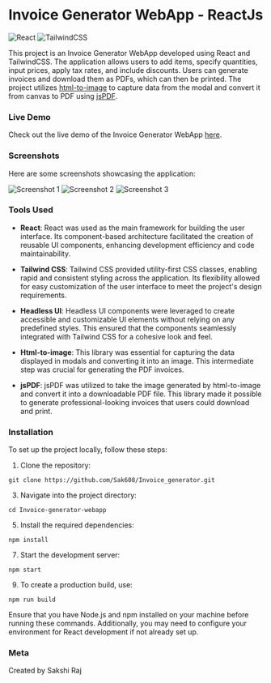 # Invoice Generator WebApp - ReactJs

![React](https://img.shields.io/badge/React-18181b?style=for-the-badge&logo=react&logoColor=61DAFB)
![TailwindCSS](https://img.shields.io/badge/TailwindCSS-06B6D4?style=for-the-badge&logo=tailwind-css&logoColor=white)


This project is an Invoice Generator WebApp developed using React and TailwindCSS. The application allows users to add items, specify quantities, input prices, apply tax rates, and include discounts. Users can generate invoices and download them as PDFs, which can then be printed. The project utilizes [html-to-image](https://github.com/bubkoo/html-to-image) to capture data from the modal and convert it from canvas to PDF using [jsPDF](https://github.com/parallax/jsPDF).

### Live Demo

Check out the live demo of the Invoice Generator WebApp [here](https://react-invoice-generator.web.app/).

### Screenshots

Here are some screenshots showcasing the application:

![Screenshot 1](https://imgur.com/rjisRPZ.jpg)
![Screenshot 2](https://imgur.com/vuiKcrK.jpg)
![Screenshot 3](https://imgur.com/bXNiAHT.jpg)

### Tools Used

- **React**: React was used as the main framework for building the user interface. Its component-based architecture facilitated the creation of reusable UI components, enhancing development efficiency and code maintainability.

- **Tailwind CSS**: Tailwind CSS provided utility-first CSS classes, enabling rapid and consistent styling across the application. Its flexibility allowed for easy customization of the user interface to meet the project's design requirements.

- **Headless UI**: Headless UI components were leveraged to create accessible and customizable UI elements without relying on any predefined styles. This ensured that the components seamlessly integrated with Tailwind CSS for a cohesive look and feel.

- **Html-to-image**: This library was essential for capturing the data displayed in modals and converting it into an image. This intermediate step was crucial for generating the PDF invoices.

- **jsPDF**: jsPDF was utilized to take the image generated by html-to-image and convert it into a downloadable PDF file. This library made it possible to generate professional-looking invoices that users could download and print.

### Installation

To set up the project locally, follow these steps:

1. Clone the repository:
```
git clone https://github.com/Sak608/Invoice_generator.git
```

3. Navigate into the project directory:
```
cd Invoice-generator-webapp
```

5. Install the required dependencies:
```
npm install
```

7. Start the development server:
```
npm start
```

9. To create a production build, use:
```
npm run build
```

Ensure that you have Node.js and npm installed on your machine before running these commands. Additionally, you may need to configure your environment for React development if not already set up.

### Meta

Created by Sakshi Raj

